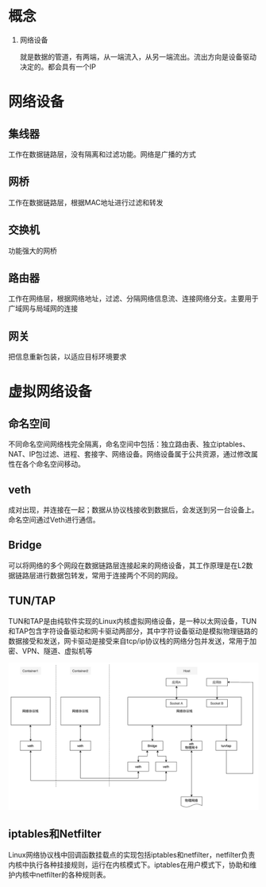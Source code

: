 # 概念

1. 网络设备

   就是数据的管道，有两端，从一端流入，从另一端流出。流出方向是设备驱动决定的。都会具有一个IP

# 网络设备

## 集线器

工作在数据链路层，没有隔离和过滤功能。网络是广播的方式

## 网桥

工作在数据链路层，根据MAC地址进行过滤和转发

## 交换机

功能强大的网桥

## 路由器

工作在网络层，根据网络地址，过滤、分隔网络信息流、连接网络分支。主要用于广域网与局域网的连接

## 网关

把信息重新包装，以适应目标环境要求



# 虚拟网络设备

## 命名空间

不同命名空间网络栈完全隔离，命名空间中包括：独立路由表、独立iptables、NAT、IP包过滤、进程、套接字、网络设备。网络设备属于公共资源，通过修改属性在各个命名空间移动。

## veth

成对出现，并连接在一起；数据从协议栈接收到数据后，会发送到另一台设备上。命名空间通过Veth进行通信。

## Bridge

可以将网络的多个网段在数据链路层连接起来的网络设备，其工作原理是在L2数据链路层进行数据包转发，常用于连接两个不同的网段。

## TUN/TAP

TUN和TAP是由纯软件实现的Linux内核虚拟网络设备，是一种以太网设备，TUN和TAP包含字符设备驱动和网卡驱动两部分，其中字符设备驱动是模拟物理链路的数据接受和发送，网卡驱动是接受来自tcp/ip协议栈的网络分包并发送，常用于加密、VPN、隧道、虚拟机等

![image-20220210161706272](./pics/image-20220210161706272.png)

## iptables和Netfilter

Linux网络协议栈中回调函数挂载点的实现包括iptables和netfilter，netfilter负责内核中执行各种挂接规则，运行在内核模式下。iptables在用户模式下，协助和维护内核中netfilter的各种规则表。